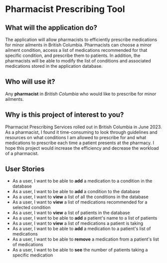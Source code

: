 # Pharmacist Prescribing Tool

## What will the application do?
The application will allow pharmacists to efficiently prescribe medications 
for minor ailments in British Columbia.
Pharmacists can choose a minor ailment condition, 
access a list of medications recommended for that specific condition, and prescribe them to patients.
In addition, the pharmacists will be able to modify the list of conditions 
and associated medications stored in the application database.

## Who will use it?
Any **pharmacist** in *British Columbia* who would like to prescribe for minor ailments.

## Why is this project of interest to you?
Pharmacist Prescribing Services rolled out in British Columbia in June 2023. 
As a pharmacist, I found it time-consuming to look through guidelines and resources on what conditions 
I am allowed to prescribe for and what medications to prescribe each time a patient presents at the pharmacy. 
I hope this project would increase the efficiency and decrease the workload of a pharmacist.

## User Stories
- As a user, I want to be able to **add** a medication to a condition in the database
- As a user, I want to be able to **add** a condition to the database
- As a user, I want to **view** a list of all the conditions in the database
- As a user, I want to **view** a list of medications recommended for a selected condition
- As a user, I want to **view** a list of patients in the database
- As a user, I want to be able to **add** a patient's name to a list of patients
- As a user, I want to **view** a list of medications a patient is taking
- As a user, I want to be able to **add** a medication to a patient's list of medications
- As a user, I want to be able to **remove** a medication from a patient's list of medications
- As a user, I want to be able to **see** the number of patients taking a specific medication
